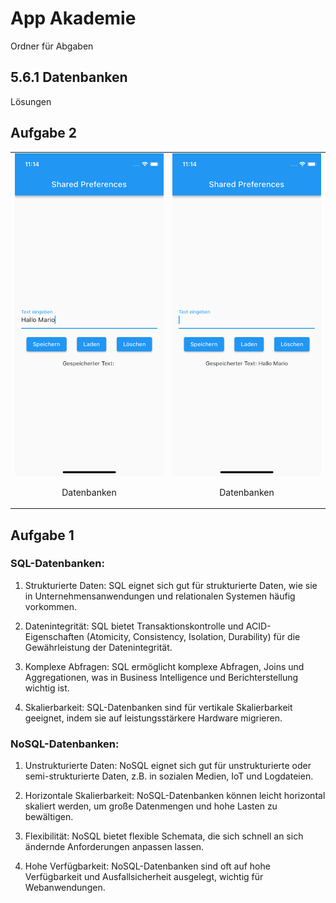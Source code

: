 # App Akademie

Ordner für Abgaben

## 5.6.1 Datenbanken

Lösungen

## Aufgabe 2

<table>
  <tr>
    <td style="text-align: center;">
      <img src="lib/task_solutions/5_6_1_Datenbanken/Simulator Screenshot - iPhone 13 mini - 2023-09-18 at 11.14.08.png" alt="Bild 1">
      <p>Datenbanken</p>
    </td>
    <td style="text-align: center;">
      <img src="lib/task_solutions/5_6_1_Datenbanken/Simulator Screenshot - iPhone 13 mini - 2023-09-18 at 11.14.16.png" alt="Bild 2">
      <p>Datenbanken</p>
    </td>
  </tr>
  </table>

## Aufgabe 1

### SQL-Datenbanken:

1. Strukturierte Daten: SQL eignet sich gut für strukturierte Daten, wie sie in Unternehmensanwendungen und relationalen Systemen häufig vorkommen.

2. Datenintegrität: SQL bietet Transaktionskontrolle und ACID-Eigenschaften (Atomicity, Consistency, Isolation, Durability) für die Gewährleistung der Datenintegrität.

3. Komplexe Abfragen: SQL ermöglicht komplexe Abfragen, Joins und Aggregationen, was in Business Intelligence und Berichterstellung wichtig ist.

4. Skalierbarkeit: SQL-Datenbanken sind für vertikale Skalierbarkeit geeignet, indem sie auf leistungsstärkere Hardware migrieren.

### NoSQL-Datenbanken:

1. Unstrukturierte Daten: NoSQL eignet sich gut für unstrukturierte oder semi-strukturierte Daten, z.B. in sozialen Medien, IoT und Logdateien.

2. Horizontale Skalierbarkeit: NoSQL-Datenbanken können leicht horizontal skaliert werden, um große Datenmengen und hohe Lasten zu bewältigen.

3. Flexibilität: NoSQL bietet flexible Schemata, die sich schnell an sich ändernde Anforderungen anpassen lassen.

4. Hohe Verfügbarkeit: NoSQL-Datenbanken sind oft auf hohe Verfügbarkeit und Ausfallsicherheit ausgelegt, wichtig für Webanwendungen.
